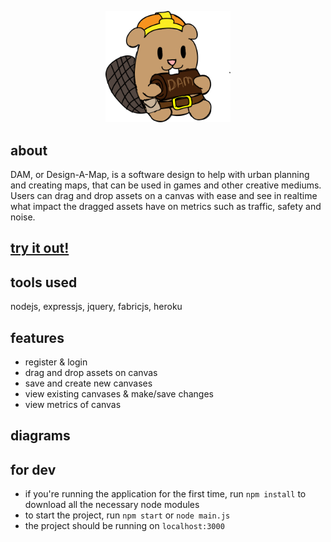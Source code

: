 <p align="center"><img src="https://github.com/AbirHassan/DAM/blob/master/public/img/dam_logo.png" width=200></p>

## about
DAM, or Design-A-Map, is a software design to help with urban planning and creating maps, that can be used in games and other creative mediums. Users can drag and drop assets on a canvas with ease and see in realtime what impact the dragged assets have on metrics such as traffic, safety and noise.

## [try it out!](https://design-a-map.herokuapp.com)

## tools used
nodejs, expressjs, jquery, fabricjs, heroku

## features
* register & login
* drag and drop assets on canvas
* save and create new canvases
* view existing canvases & make/save changes
* view metrics of canvas

## diagrams

## for dev
- if you're running the application for the first time, run `npm install` to download all the necessary node modules
- to start the project, run `npm start` or `node main.js`
- the project should be running on `localhost:3000`
